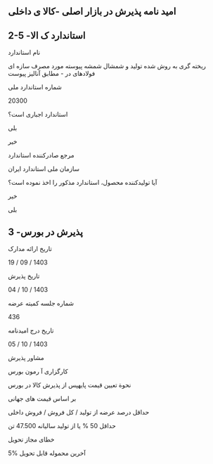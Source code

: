 ## اميد نامه پذيرش در بازار اصلی -کالا ی داخلی

<!-- image -->

## 2-5 -استاندارد ک الا

نام استاندارد

ريخته گری به روش شده توليد و شمشال شمشه پيوسته مورد مصرف سازه ای فولادهای در - مطابق آناليز پيوست

شماره استاندارد ملی

20300

استاندارد اجباری است؟

بلی

خير

مرجع صادرکننده استاندارد

سازمان ملی استاندارد ايران

آيا توليدکننده محصول، استاندارد مذکور را اخذ نموده است؟

خير

بلی

## 3 -پذيرش در بورس

تاريخ ارائه مدارک

19 / 09 / 1403

تاريخ پذيرش

04 / 10 / 1403

شماره جلسه کميته عرضه

436

تاريخ درج اميدنامه

05 / 10 / 1403

مشاور پذيرش

کارگزاری آ رمون بورس

نحوة تعيين قيمت پايهپس از پذيرش کالا در بورس

بر اساس قيمت های جهانی

حداقل درصد عرضه از توليد / کل فروش / فروش داخلی

حداقل 50 % يا از توليد ساليانه 47.500 تن

خطای مجاز تحويل

5% آخرين محموله قابل تحويل